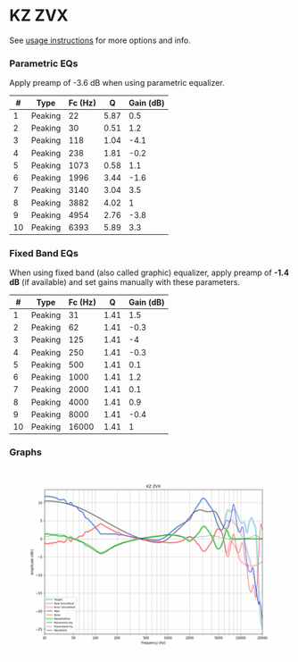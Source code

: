 # KZ ZVX
See [usage instructions](https://github.com/jaakkopasanen/AutoEq#usage) for more options and info.

### Parametric EQs
Apply preamp of -3.6 dB when using parametric equalizer.

|   # | Type    |   Fc (Hz) |    Q |   Gain (dB) |
|-----|---------|-----------|------|-------------|
|   1 | Peaking |        22 | 5.87 |         0.5 |
|   2 | Peaking |        30 | 0.51 |         1.2 |
|   3 | Peaking |       118 | 1.04 |        -4.1 |
|   4 | Peaking |       238 | 1.81 |        -0.2 |
|   5 | Peaking |      1073 | 0.58 |         1.1 |
|   6 | Peaking |      1996 | 3.44 |        -1.6 |
|   7 | Peaking |      3140 | 3.04 |         3.5 |
|   8 | Peaking |      3882 | 4.02 |         1   |
|   9 | Peaking |      4954 | 2.76 |        -3.8 |
|  10 | Peaking |      6393 | 5.89 |         3.3 |

### Fixed Band EQs
When using fixed band (also called graphic) equalizer, apply preamp of **-1.4 dB** (if available) and set gains manually with these parameters.

|   # | Type    |   Fc (Hz) |    Q |   Gain (dB) |
|-----|---------|-----------|------|-------------|
|   1 | Peaking |        31 | 1.41 |         1.5 |
|   2 | Peaking |        62 | 1.41 |        -0.3 |
|   3 | Peaking |       125 | 1.41 |        -4   |
|   4 | Peaking |       250 | 1.41 |        -0.3 |
|   5 | Peaking |       500 | 1.41 |         0.1 |
|   6 | Peaking |      1000 | 1.41 |         1.2 |
|   7 | Peaking |      2000 | 1.41 |         0.1 |
|   8 | Peaking |      4000 | 1.41 |         0.9 |
|   9 | Peaking |      8000 | 1.41 |        -0.4 |
|  10 | Peaking |     16000 | 1.41 |         1   |

### Graphs
![](./KZ%20ZVX.png)
